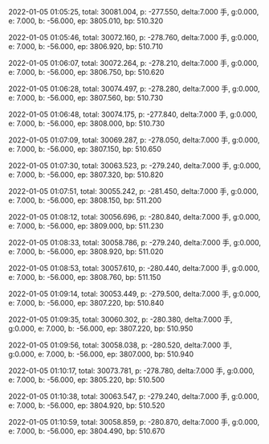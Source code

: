 2022-01-05 01:05:25, total: 30081.004, p: -277.550, delta:7.000 手, g:0.000, e: 7.000, b: -56.000, ep: 3805.010, bp: 510.320

2022-01-05 01:05:46, total: 30072.160, p: -278.760, delta:7.000 手, g:0.000, e: 7.000, b: -56.000, ep: 3806.920, bp: 510.710

2022-01-05 01:06:07, total: 30072.264, p: -278.210, delta:7.000 手, g:0.000, e: 7.000, b: -56.000, ep: 3806.750, bp: 510.620

2022-01-05 01:06:28, total: 30074.497, p: -278.280, delta:7.000 手, g:0.000, e: 7.000, b: -56.000, ep: 3807.560, bp: 510.730

2022-01-05 01:06:48, total: 30074.175, p: -277.840, delta:7.000 手, g:0.000, e: 7.000, b: -56.000, ep: 3808.000, bp: 510.730

2022-01-05 01:07:09, total: 30069.287, p: -278.050, delta:7.000 手, g:0.000, e: 7.000, b: -56.000, ep: 3807.150, bp: 510.650

2022-01-05 01:07:30, total: 30063.523, p: -279.240, delta:7.000 手, g:0.000, e: 7.000, b: -56.000, ep: 3807.320, bp: 510.820

2022-01-05 01:07:51, total: 30055.242, p: -281.450, delta:7.000 手, g:0.000, e: 7.000, b: -56.000, ep: 3808.150, bp: 511.200

2022-01-05 01:08:12, total: 30056.696, p: -280.840, delta:7.000 手, g:0.000, e: 7.000, b: -56.000, ep: 3809.000, bp: 511.230

2022-01-05 01:08:33, total: 30058.786, p: -279.240, delta:7.000 手, g:0.000, e: 7.000, b: -56.000, ep: 3808.920, bp: 511.020

2022-01-05 01:08:53, total: 30057.610, p: -280.440, delta:7.000 手, g:0.000, e: 7.000, b: -56.000, ep: 3808.760, bp: 511.150

2022-01-05 01:09:14, total: 30053.449, p: -279.500, delta:7.000 手, g:0.000, e: 7.000, b: -56.000, ep: 3807.220, bp: 510.840

2022-01-05 01:09:35, total: 30060.302, p: -280.380, delta:7.000 手, g:0.000, e: 7.000, b: -56.000, ep: 3807.220, bp: 510.950

2022-01-05 01:09:56, total: 30058.038, p: -280.520, delta:7.000 手, g:0.000, e: 7.000, b: -56.000, ep: 3807.000, bp: 510.940

2022-01-05 01:10:17, total: 30073.781, p: -278.780, delta:7.000 手, g:0.000, e: 7.000, b: -56.000, ep: 3805.220, bp: 510.500

2022-01-05 01:10:38, total: 30063.547, p: -279.240, delta:7.000 手, g:0.000, e: 7.000, b: -56.000, ep: 3804.920, bp: 510.520

2022-01-05 01:10:59, total: 30058.859, p: -280.870, delta:7.000 手, g:0.000, e: 7.000, b: -56.000, ep: 3804.490, bp: 510.670